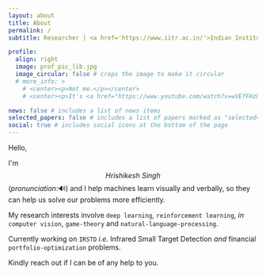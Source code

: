 ```yaml
---
layout: about
title: About
permalink: /
subtitle: Researcher | <a href='https://www.iitr.ac.in/'>Indian Institute of Technology - Roorkee</a>

profile:
  align: right
  image: prof_pic_lib.jpg
  image_circular: false # crops the image to make it circular
  # more_info: >
    # <center><p>Not me.</p></center>
    # <center><p>It's <a href="https://www.youtube.com/watch?v=wVEfFHzUby0">TARS</a>.</p></center>

news: false # includes a list of news items
selected_papers: false # includes a list of papers marked as "selected={true}"
social: true # includes social icons at the bottom of the page
---
```


Hello,

I'm $$Hrishikesh~Singh$$ <span onclick="document.getElementById('pronunciation').play()" style="cursor: pointer;"> (*pronunciation*:🔊) </span> and I help machines learn visually and verbally, so they can help us solve our problems more efficiently.

My research interests involve `deep learning`, `reinforcement learning`, *in* `computer vision`, `game-theory` and `natural-language-processing`.

Currently working on `IRSTD` *i.e.* Infrared Small Target Detection *and* financial `portfolio-optimization` problems. 

Kindly reach out if I can be of any help to you. 

<audio id="pronunciation">
  <source src="assets/audio/name.mp3" type="audio/mpeg">
  Your browser does not support the audio element.
</audio>

<br>


<!-- 

<head>
    <meta charset="UTF-8">
    <meta name="viewport" content="width=device-width, initial-scale=1.0">
    <title>Handwritten Text Example</title>
    <link href="https://fonts.googleapis.com/css2?family=The+Girl+Next+Door&display=swap" rel="stylesheet">
    <style>
        .handwriting {
            font-family: 'The Girl Next Door', cursive;
            font-size: 1.5em;
            line-height: 1.6;
            margin: 20px;
            white-space: pre-wrap; /* Preserves whitespace and line breaks */
            font-weight: 550; /* Adjust the font weight here */
        }
        .highlight {
            color: darkblue;
            font-weight: bold; /* Keeps highlighted text bold */
        }
    </style>
</head>

<body>
<div class="handwriting">

Hi there,

I'm working at the crossroads of helping machines learn visually and verbally, so they can help us solve our problems more efficiently.

My research interests involve <span class="highlight">deep learning</span>, <span class="highlight">reinforcement learning</span>, and <span class="highlight">computer vision</span> in GIS and finance.

Kindly reach out if I can be of any help to you.

</div>
</body>





 -->




<!-- <style>
    .quote {
        font-family: 'Lucida', monospace;
        font-size: 14px;
        line-height: 1.3;
        margin-bottom: 10px;
    }
</style> -->




<!-- 
<div class="paragraph">
    <p>Hi there👋🏻,</p>
    <p>I'm working at the crossroads of helping machines learn visually and verbally so they can help us solve our problems more efficiently.</p>
    <p>My research interests involves ``
    <p>Kindly reach out if I can be of any service to you.</p>
    <p>and yeah, here's a quote 👇🏻.</p>
</div> 
-->

<!-- <br> -->

<!-- ---

<div class="quote">
    <p><em>"The <b>Internet</b> is <b>self-destructing paper</b>. A place where anything written is soon destroyed by rapacious competition and the only preservation is to forever copy writing from sheet to sheet faster than they can burn.</em></p>
    <p><em>If it’s <b>worth writing</b>, it’s <b>worth keeping</b>. If it can be kept, it might be worth writing.</em></p>
    <p><em>If you store your writing on a third party site like Blogger, LiveJournal or even on your own site, but in the complex format used by blog/wiki software du jour you will lose it forever as soon as hypersonic wings of Internet labor flows direct people’s energies elsewhere.</em></p>
    <p><em>For most information published on the Internet, perhaps that is not a moment too soon, but how can the muse of originality soar when immolating transience brushes every feather?"</em></p>
    <p>--<a href="https://en.wikipedia.org/wiki/Julian_Assange"><strong><em>Julian Assange</em></strong></a> (“Self destructing paper”, 2006-12-05)</p>
</div>

---  -->
